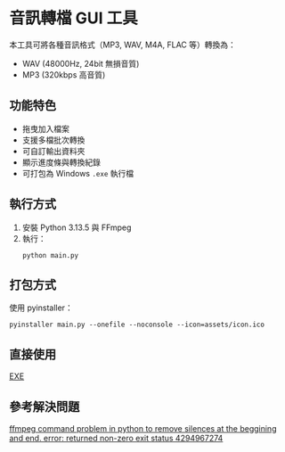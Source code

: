 # 音訊轉檔 GUI 工具

本工具可將各種音訊格式（MP3, WAV, M4A, FLAC 等）轉換為：

- WAV (48000Hz, 24bit 無損音質)
- MP3 (320kbps 高音質)

## 功能特色

- 拖曳加入檔案
- 支援多檔批次轉換
- 可自訂輸出資料夾
- 顯示進度條與轉換紀錄
- 可打包為 Windows `.exe` 執行檔

## 執行方式

1. 安裝 Python 3.13.5 與 FFmpeg
2. 執行：
   ```
   python main.py
   ```

## 打包方式

使用 pyinstaller：

```
pyinstaller main.py --onefile --noconsole --icon=assets/icon.ico
```

## 直接使用

[EXE](/dist/main.exe)

## 參考解決問題

[ffmpeg command problem in python to remove silences at the beggining and end. error: returned non-zero exit status 4294967274](https://stackoverflow.com/questions/78937907/ffmpeg-command-problem-in-python-to-remove-silences-at-the-beggining-and-end-er)
